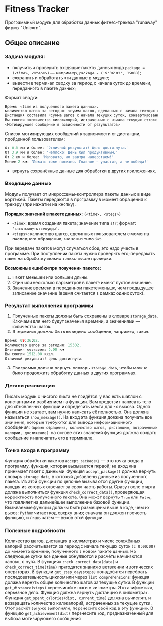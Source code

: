 # Fitness Tracker
Программный модуль для обработки данных фитнес-трекера "runaway" фирмы "Unicorn".

## Общее описание
### Задача модуля:
- получить и проверить входящие пакеты данных вида `package = (<time>, <steps>)` — например, `package = ('9:36:02', 15000)`;
- сохранить и обработать эти данные в модуле;
- вывести в терминал сводку за период с начала суток до времени, переданного в пакете данных;

Формат сводки:
```python
Время: <time из полученного пакета данных>.
Количество шагов за сегодня: <сумма шагов, сделанных с начала текущих суток>.
Дистанция составила <сумма шагов с начала текущих суток, конвертированная в км> км.
Вы сожгли <количество килокалорий, истраченных с начала текущих суток> ккал.
<Мотивирующее сообщение в зависимости от результатов>
```

Список мотивирующих сообщений в зависимости от дистанции, пройденной пользователем:
```python
От 6.5 км и более: 'Отличный результат! Цель достигнута.'
От 3.9 км и более: 'Неплохо! День был продуктивным.'
От 2 км и более: 'Маловато, но завтра наверстаем!'
Менее 2 км: 'Лежать тоже полезно. Главное — участие, а не победа!'
```

- вернуть сохранённые данные для обработки в других приложениях.

### Входящие данные
Модуль получает от микросхемы-контроллера пакеты данных в виде кортежей.
Пакеты передаются в программу в момент обращения к трекеру (при нажатии на кнопку).

**Порядок значений в пакете данных:** `(<time>, <steps>)`
- `<time>`: время создания пакета; значение типа `str`; формат: `'часы:минуты:секунды'`.
- `<steps>`: количество шагов, сделанных пользователем с момента последнего обращения; значение типа `int`.

При передаче пакетов могут случаться сбои, это надо учесть в программе.
При поступлении пакета нужно проверить его; передавать пакет на обработку можно только после проверки.

**Возможные ошибки при получении пакетов:**
1. Пакет меньшей или большей длины.
2. Один или несколько параметров в пакете имеют пустое значение.
3. Значение времени в переданном пакете меньше, чем предыдущее записанное значение (время считается в рамках одних суток).

### Результат выполнения программы
1. Полученные пакеты должны быть сохранены в словаре `storage_data`. Ключами для него будут значения времени, а значениями — количество шагов.
2. В терминал должно быть выведено сообщение, например, такое:
```python
Время: 09:36:02.
Количество шагов за сегодня: 15302.
Дистанция составила 9.95 км.
Вы сожгли 1512.00 ккал.
Отличный результат! Цель достигнута.
```
3. Программа должна вернуть словарь `storage_data`, чтобы можно было продолжить обработку данных в других программах.

### Детали реализации
Писать модуль с чистого листа не придётся: у вас есть шаблон с константами и разбиением на функции. Вам предстоит написать тело для объявленных функций и определить места для их вызова. Одной функции не хватает, вам нужно написать её полностью. Она должна называться `show_message()`. На вход эта функция должна получать все значения, которые требуются для вывода информационного сообщения: `(время обращения, количество шагов, дистанцию, потраченные калории, достижение)`; на основе этих значений функция должна создать сообщение и напечатать его в терминале.

### Точка входа в программу
Функция обработки пакетов `accept_package()` — это точка входа в программу, функция, которая вызывается первой; на вход она принимает пакет с данными. Функция `accept_package()` должна вернуть словарь `storage_data`, в который добавлены данные из полученного пакета. Из этой функции по цепочке вызываются другие функции, каждая из которых отвечает за свою часть работы. Сразу после старта должна выполниться функция `check_correct_data()`, проверяющая корректность полученного пакета. Она может вернуть `True` или `False`, что повлияет на дальнейшее выполнение базовой функции. Вызываемые функции должны быть размещены выше в коде, чем их вызов: `Python` читает код сверху вниз; сначала он должен прочесть функцию, и лишь затем — вызов этой функции.

### Полезные подробности
Количество шагов, дистанция в километрах и число сожжённых калорий рассчитывается за период с начала текущих суток `(с 0:00:00)` до момента времени, полученного в новом пакете данных. На следующие сутки все данные обнуляются и расчёты начинаются заново, с нуля. В функциях `check_correct_data(data)` и `check_correct_time(time)` пригодятся знания о ветвлении и логических операторах. В функции `get_step_day(steps)` понадобится перебрать последовательность циклом или через `list comprehensions`; функция должна вернуть общее количество шагов за текущие сутки. В функции `get_distance(steps)` пересчитайте шаги в километры. Это арифметика, серьёзное дело. Функция должна вернуть дистанцию в километрах. Функция `get_spent_calories(dist, current_time)` должна вычислять и возвращать количество килокалорий, истраченных за текущие сутки. Этот расчёт вы уже выполняли, перенесите свой код в эту функцию. В функцию `get_achievement(dist)` перенесите код, предназначенный для выбора мотивирующего сообщения.
